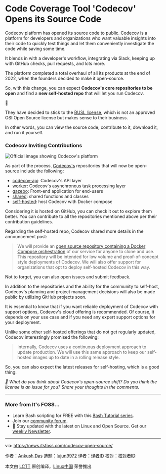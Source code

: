 [#]: subject: "Code Coverage Tool 'Codecov' Opens its Source Code"
[#]: via: "https://news.itsfoss.com/codecov-open-source/"
[#]: author: "Ankush Das https://news.itsfoss.com/author/ankush/"
[#]: collector: "lujun9972"
[#]: translator: " "
[#]: reviewer: " "
[#]: publisher: " "
[#]: url: " "

Code Coverage Tool 'Codecov' Opens its Source Code
======
Codecov platform has opened its source code to public.
Codecov is a platform for developers and organizations who want valuable insights into their code to quickly test things and let them conveniently investigate the code while saving some time.

It blends in with a developer's workflow, integrating via Slack, keeping up with GitHub checks, pull requests, and lots more.

The platform completed a total overhaul of all its products at the end of 2022, when the founders decided to make it open-source.

So, with this change, you can expect **Codecov's core repositories to be open** and find a **new self-hosted repo** that will let you run Codecov.

🚧

They have decided to stick to the [BUSL license][1], which is not an approved OSI Open Source license but makes sense to their business.

In other words, you can view the source code, contribute to it, download it, and run it yourself.

### Codecov Inviting Contributions

![Official image showing Codecov's platform][2]

As part of the process, [Codecov's][3] repositories that will now be open-source include the following:

  * [codecov-api][4]: Codecov's API layer
  * [worker][5]: Codecov's asynchronous task processing layer
  * [gazebo][6]: Front-end application for end-users
  * [shared][7]: shared functions and classes
  * [self-hosted][8]: host Codecov with Docker compose



Considering it is hosted on GitHub, you can check it out to explore them better. You can contribute to all the repositories mentioned above per their contribution guidelines.

Regarding the self-hosted repo, Codecov shared more details in the announcement post:

> We will provide an [open source repository containing a Docker Compose orchestration][8] of our service for anyone to clone and use. This repository will be intended for low volume and proof-of-concept style deployments of Codecov. We will also offer support for organizations that opt to deploy self-hosted Codecov in this way.

Not to forget, you can also open issues and submit feedback.

In addition to the repositories and the ability for the community to self-host, Codecov's planning and project management decisions will also be made public by utilizing GitHub projects soon.

It is essential to know that if you want reliable deployment of Codecov with support options, Codevov's cloud offering is recommended. Of course, it depends on your use case and if you need any expert support options for your deployment.

Unlike some other self-hosted offerings that do not get regularly updated, Codecov interestingly promised the following:

> Internally, Codecov uses a continuous deployment approach to update production. We will use this same approach to keep our self-hosted images up to date in a rolling release style.

So, you can also expect the latest releases for self-hosting, which is a good thing.

_💬 What do you think about Codecov's open-source shift? Do you think the license is an issue for you? Share your thoughts in the comments._

* * *

### More from It's FOSS...

  * Learn Bash scripting for FREE with this [Bash Tutorial series][9].
  * Join our [community forum][10].
  * 📩 Stay updated with the latest on Linux and Open Source. Get our [weekly Newsletter][11].



--------------------------------------------------------------------------------

via: https://news.itsfoss.com/codecov-open-source/

作者：[Ankush Das][a]
选题：[lujun9972][b]
译者：[译者ID](https://github.com/译者ID)
校对：[校对者ID](https://github.com/校对者ID)

本文由 [LCTT](https://github.com/LCTT/TranslateProject) 原创编译，[Linux中国](https://linux.cn/) 荣誉推出

[a]: https://news.itsfoss.com/author/ankush/
[b]: https://github.com/lujun9972
[1]: https://spdx.org/licenses/BUSL-1.1.html?ref=news.itsfoss.com
[2]: https://news.itsfoss.com/content/images/2023/08/source-code-coverage-codecov.png
[3]: https://about.codecov.io/?ref=news.itsfoss.com
[4]: https://github.com/codecov/codecov-api?ref=news.itsfoss.com
[5]: https://github.com/codecov/worker?ref=news.itsfoss.com
[6]: https://github.com/codecov/gazebo?ref=news.itsfoss.com
[7]: https://github.com/codecov/shared?ref=news.itsfoss.com
[8]: https://github.com/codecov/self-hosted?ref=news.itsfoss.com
[9]: https://linuxhandbook.com/tag/bash-beginner/
[10]: https://itsfoss.community/
[11]: https://itsfoss.com/newsletter/
